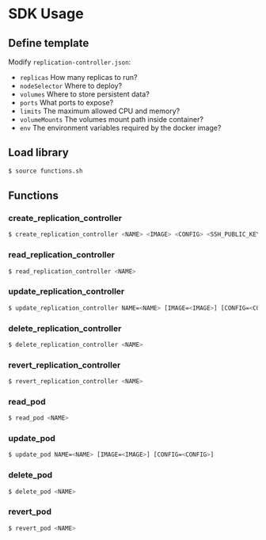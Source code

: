 # SDK Usage

## Define template

Modify `replication-controller.json`:

* `replicas` How many replicas to run?
* `nodeSelector` Where to deploy?
* `volumes` Where to store persistent data?
* `ports` What ports to expose?
* `limits` The maximum allowed CPU and memory?
* `volumeMounts` The volumes mount path inside container?
* `env` The environment variables required by the docker image?

## Load library

```sh
$ source functions.sh
```

## Functions

### create_replication_controller

```sh
$ create_replication_controller <NAME> <IMAGE> <CONFIG> <SSH_PUBLIC_KEY>
```

### read_replication_controller

```sh
$ read_replication_controller <NAME>
```

### update_replication_controller

```sh
$ update_replication_controller NAME=<NAME> [IMAGE=<IMAGE>] [CONFIG=<CONFIG>] [REPLICAS=<REPLICAS>]
```

### delete_replication_controller

```sh
$ delete_replication_controller <NAME>
```

### revert_replication_controller

```sh
$ revert_replication_controller <NAME>
```

### read_pod

```sh
$ read_pod <NAME>
```

### update_pod

```sh
$ update_pod NAME=<NAME> [IMAGE=<IMAGE>] [CONFIG=<CONFIG>]
```

### delete_pod

```sh
$ delete_pod <NAME>
```

### revert_pod

```sh
$ revert_pod <NAME>
```
